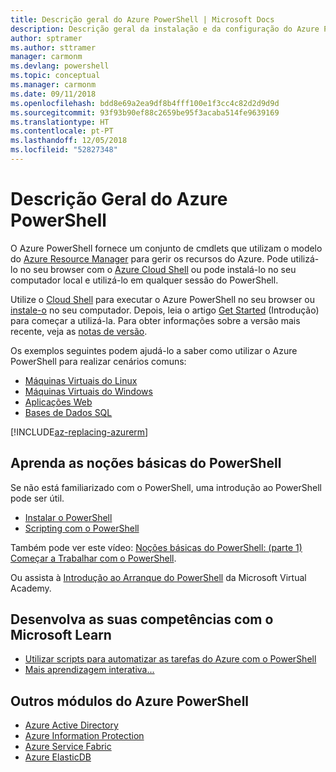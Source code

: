 ```yaml
---
title: Descrição geral do Azure PowerShell | Microsoft Docs
description: Descrição geral da instalação e da configuração do Azure PowerShell.
author: sptramer
ms.author: sttramer
manager: carmonm
ms.devlang: powershell
ms.topic: conceptual
ms.manager: carmonm
ms.date: 09/11/2018
ms.openlocfilehash: bdd8e69a2ea9df8b4fff100e1f3cc4c82d2d9d9d
ms.sourcegitcommit: 93f93b90ef88c2659be95f3acaba514fe9639169
ms.translationtype: HT
ms.contentlocale: pt-PT
ms.lasthandoff: 12/05/2018
ms.locfileid: "52827348"
---
```

# <a name="overview-of-azure-powershell"></a>Descrição Geral do Azure PowerShell

O Azure PowerShell fornece um conjunto de cmdlets que utilizam o modelo do [Azure Resource Manager](/azure/azure-resource-manager/resource-group-overview) para gerir os recursos do Azure. Pode utilizá-lo no seu browser com o [Azure Cloud Shell](/azure/cloud-shell/overview) ou pode instalá-lo no seu computador local e utilizá-lo em qualquer sessão do PowerShell.

Utilize o [Cloud Shell](/azure/cloud-shell/overview) para executar o Azure PowerShell no seu browser ou [instale-o](install-azurerm-ps.md) no seu computador. Depois, leia o artigo [Get Started](get-started-azureps.md) (Introdução) para começar a utilizá-la. Para obter informações sobre a versão mais recente, veja as [notas de versão](release-notes-azureps.md).

Os exemplos seguintes podem ajudá-lo a saber como utilizar o Azure PowerShell para realizar cenários comuns:

* [Máquinas Virtuais do Linux](/azure/virtual-machines/virtual-machines-linux-powershell-samples?toc=/powershell/azure/toc.json)
* [Máquinas Virtuais do Windows](/azure/virtual-machines/virtual-machines-windows-powershell-samples?toc=/powershell/azure/toc.json)
* [Aplicações Web](/azure/app-service-web/app-service-powershell-samples?toc=/powershell/azure/toc.json)
* [Bases de Dados SQL](/azure/sql-database/sql-database-powershell-samples?toc=/powershell/azure/toc.json)

[!INCLUDE[az-replacing-azurerm](../includes/az-replacing-azurerm.md)]

## <a name="learn-powershell-basics"></a>Aprenda as noções básicas do PowerShell

Se não está familiarizado com o PowerShell, uma introdução ao PowerShell pode ser útil.

* [Instalar o PowerShell](/powershell/scripting/setup/installing-windows-powershell)
* [Scripting com o PowerShell](/powershell/scripting/powershell-scripting)

Também pode ver este vídeo: [Noções básicas do PowerShell: (parte 1) Começar a Trabalhar com o PowerShell](https://channel9.msdn.com/Blogs/Taste-of-Premier/PowerShellBasicsPart1).

Ou assista à [Introdução ao Arranque do PowerShell](https://mva.microsoft.com/liveevents/powershell-jumpstart) da Microsoft Virtual Academy.

## <a name="build-your-skills-with-microsoft-learn"></a>Desenvolva as suas competências com o Microsoft Learn

- [Utilizar scripts para automatizar as tarefas do Azure com o PowerShell](/learn/modules/automate-azure-tasks-with-powershell/)
- [Mais aprendizagem interativa...](/learn/browse/?term=powershell)

## <a name="other-azure-powershell-modules"></a>Outros módulos do Azure PowerShell

* [Azure Active Directory](/powershell/azure/active-directory/)
* [Azure Information Protection](/powershell/azure/aip/)
* [Azure Service Fabric](/powershell/azure/service-fabric/)
* [Azure ElasticDB](/powershell/azure/elasticdbjobs/)
